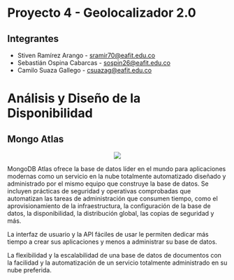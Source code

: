 # Proyecto 4 - Geolocalizador 2.0

## Integrantes 

- Stiven Ramírez Arango - sramir70@eafit.edu.co
- Sebastián Ospina Cabarcas - sospin26@eafit.edu.co
- Camilo Suaza Gallego - csuazag@eafit.edu.co

# Análisis y Diseño de la Disponibilidad

## Mongo Atlas

<p align="center">
<img src="https://webassets.mongodb.com/_com_assets/cms/pause-resume-r0ukvlj9tt.png">
</p>

MongoDB Atlas ofrece la base de datos líder en el mundo para aplicaciones modernas como un servicio en la nube totalmente automatizado diseñado y administrado por el mismo equipo que construye la base de datos. Se incluyen prácticas de seguridad y operativas comprobadas que automatizan las tareas de administración que consumen tiempo, como el aprovisionamiento de la infraestructura, la configuración de la base de datos, la disponibilidad, la distribución global, las copias de seguridad y más. 

La interfaz de usuario y la API fáciles de usar le permiten dedicar más tiempo a crear sus aplicaciones y menos a administrar su base de datos.

La flexibilidad y la escalabilidad de una base de datos de documentos con la facilidad y la automatización de un servicio totalmente administrado en su nube preferida.
